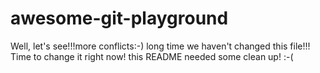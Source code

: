 # awesome-git-playground

Well, let's see!!!more conflicts:-) long time we haven't changed this file!!! Time to change it right now! this README needed some clean up! :-(
